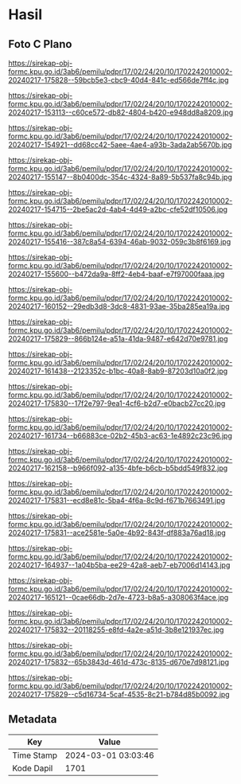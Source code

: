 # Hasil

## Foto C Plano

https://sirekap-obj-formc.kpu.go.id/3ab6/pemilu/pdpr/17/02/24/20/10/1702242010002-20240217-175828--59bcb5e3-cbc9-40d4-841c-ed566de7ff4c.jpg

https://sirekap-obj-formc.kpu.go.id/3ab6/pemilu/pdpr/17/02/24/20/10/1702242010002-20240217-153113--c60ce572-db82-4804-b420-e948dd8a8209.jpg

https://sirekap-obj-formc.kpu.go.id/3ab6/pemilu/pdpr/17/02/24/20/10/1702242010002-20240217-154921--dd68cc42-5aee-4ae4-a93b-3ada2ab5670b.jpg

https://sirekap-obj-formc.kpu.go.id/3ab6/pemilu/pdpr/17/02/24/20/10/1702242010002-20240217-155147--8b0400dc-354c-4324-8a89-5b537fa8c94b.jpg

https://sirekap-obj-formc.kpu.go.id/3ab6/pemilu/pdpr/17/02/24/20/10/1702242010002-20240217-154715--2be5ac2d-4ab4-4d49-a2bc-cfe52df10506.jpg

https://sirekap-obj-formc.kpu.go.id/3ab6/pemilu/pdpr/17/02/24/20/10/1702242010002-20240217-155416--387c8a54-6394-46ab-9032-059c3b8f6169.jpg

https://sirekap-obj-formc.kpu.go.id/3ab6/pemilu/pdpr/17/02/24/20/10/1702242010002-20240217-155600--b472da9a-8ff2-4eb4-baaf-e7f97000faaa.jpg

https://sirekap-obj-formc.kpu.go.id/3ab6/pemilu/pdpr/17/02/24/20/10/1702242010002-20240217-160152--29edb3d8-3dc8-4831-93ae-35ba285ea19a.jpg

https://sirekap-obj-formc.kpu.go.id/3ab6/pemilu/pdpr/17/02/24/20/10/1702242010002-20240217-175829--866b124e-a51a-41da-9487-e642d70e9781.jpg

https://sirekap-obj-formc.kpu.go.id/3ab6/pemilu/pdpr/17/02/24/20/10/1702242010002-20240217-161438--2123352c-b1bc-40a8-8ab9-87203d10a0f2.jpg

https://sirekap-obj-formc.kpu.go.id/3ab6/pemilu/pdpr/17/02/24/20/10/1702242010002-20240217-175830--17f2e797-9ea1-4cf6-b2d7-e0bacb27cc20.jpg

https://sirekap-obj-formc.kpu.go.id/3ab6/pemilu/pdpr/17/02/24/20/10/1702242010002-20240217-161734--b66883ce-02b2-45b3-ac63-1e4892c23c96.jpg

https://sirekap-obj-formc.kpu.go.id/3ab6/pemilu/pdpr/17/02/24/20/10/1702242010002-20240217-162158--b966f092-a135-4bfe-b6cb-b5bdd549f832.jpg

https://sirekap-obj-formc.kpu.go.id/3ab6/pemilu/pdpr/17/02/24/20/10/1702242010002-20240217-175831--ecd8e81c-5ba4-4f6a-8c9d-f671b7663491.jpg

https://sirekap-obj-formc.kpu.go.id/3ab6/pemilu/pdpr/17/02/24/20/10/1702242010002-20240217-175831--ace2581e-5a0e-4b92-843f-df883a76ad18.jpg

https://sirekap-obj-formc.kpu.go.id/3ab6/pemilu/pdpr/17/02/24/20/10/1702242010002-20240217-164937--1a04b5ba-ee29-42a8-aeb7-eb7006d14143.jpg

https://sirekap-obj-formc.kpu.go.id/3ab6/pemilu/pdpr/17/02/24/20/10/1702242010002-20240217-165121--0cae66db-2d7e-4723-b8a5-a308063f4ace.jpg

https://sirekap-obj-formc.kpu.go.id/3ab6/pemilu/pdpr/17/02/24/20/10/1702242010002-20240217-175832--20118255-e8fd-4a2e-a51d-3b8e121937ec.jpg

https://sirekap-obj-formc.kpu.go.id/3ab6/pemilu/pdpr/17/02/24/20/10/1702242010002-20240217-175832--65b3843d-461d-473c-8135-d670e7d98121.jpg

https://sirekap-obj-formc.kpu.go.id/3ab6/pemilu/pdpr/17/02/24/20/10/1702242010002-20240217-175829--c5d16734-5caf-4535-8c21-b784d85b0092.jpg


## Metadata

| Key        | Value               |
| ---------- | ------------------- |
| Time Stamp | 2024-03-01 03:03:46 |
| Kode Dapil | 1701                |



